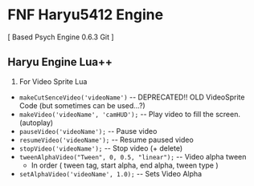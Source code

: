 # FNF Haryu5412 Engine
[ Based Psych Engine 0.6.3 Git ]

## Haryu Engine Lua++

1. For Video Sprite Lua

* ```makeCutSenceVideo('videoName')``` -- DEPRECATED!! OLD VideoSprite Code (but sometimes can be used...?)
* ```makeVideo('videoName', 'camHUD');``` -- Play video to fill the screen. (autoplay)
* ```pauseVideo('videoName');``` -- Pause video
* ```resumeVideo('videoName');``` -- Resume paused video
* ```stopVideo('videoName');``` -- Stop video (+ delete)
* ```tweenAlphaVideo("Tween", 0, 0.5, "linear");``` -- Video alpha tween
  * In order ( tween tag, start alpha, end alpha, tween type )
* ```setAlphaVideo('videoName', 1.0);``` -- Sets Video Alpha